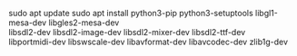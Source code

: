 sudo apt update
sudo apt install python3-pip python3-setuptools libgl1-mesa-dev libgles2-mesa-dev \
                 libsdl2-dev libsdl2-image-dev libsdl2-mixer-dev libsdl2-ttf-dev \
                 libportmidi-dev libswscale-dev libavformat-dev libavcodec-dev zlib1g-dev
